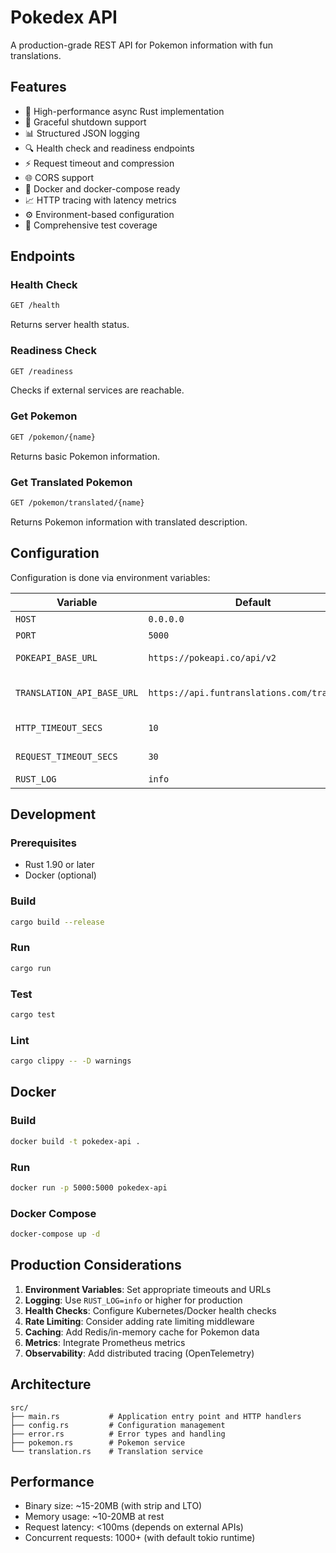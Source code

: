 # Pokedex API

A production-grade REST API for Pokemon information with fun translations.

## Features

- 🚀 High-performance async Rust implementation
- 🔄 Graceful shutdown support
- 📊 Structured JSON logging
- 🔍 Health check and readiness endpoints
- ⚡ Request timeout and compression
- 🌐 CORS support
- 🐳 Docker and docker-compose ready
- 📈 HTTP tracing with latency metrics
- ⚙️ Environment-based configuration
- 🧪 Comprehensive test coverage

## Endpoints

### Health Check
```bash
GET /health
```
Returns server health status.

### Readiness Check
```bash
GET /readiness
```
Checks if external services are reachable.

### Get Pokemon
```bash
GET /pokemon/{name}
```
Returns basic Pokemon information.

### Get Translated Pokemon
```bash
GET /pokemon/translated/{name}
```
Returns Pokemon information with translated description.

## Configuration

Configuration is done via environment variables:

| Variable | Default | Description |
|----------|---------|-------------|
| `HOST` | `0.0.0.0` | Server host |
| `PORT` | `5000` | Server port |
| `POKEAPI_BASE_URL` | `https://pokeapi.co/api/v2` | PokeAPI base URL |
| `TRANSLATION_API_BASE_URL` | `https://api.funtranslations.com/translate` | Translation API base URL |
| `HTTP_TIMEOUT_SECS` | `10` | HTTP client timeout |
| `REQUEST_TIMEOUT_SECS` | `30` | Request timeout |
| `RUST_LOG` | `info` | Log level |

## Development

### Prerequisites
- Rust 1.90 or later
- Docker (optional)

### Build
```bash
cargo build --release
```

### Run
```bash
cargo run
```

### Test
```bash
cargo test
```

### Lint
```bash
cargo clippy -- -D warnings
```

## Docker

### Build
```bash
docker build -t pokedex-api .
```

### Run
```bash
docker run -p 5000:5000 pokedex-api
```

### Docker Compose
```bash
docker-compose up -d
```

## Production Considerations

1. **Environment Variables**: Set appropriate timeouts and URLs
2. **Logging**: Use `RUST_LOG=info` or higher for production
3. **Health Checks**: Configure Kubernetes/Docker health checks
4. **Rate Limiting**: Consider adding rate limiting middleware
5. **Caching**: Add Redis/in-memory cache for Pokemon data
6. **Metrics**: Integrate Prometheus metrics
7. **Observability**: Add distributed tracing (OpenTelemetry)

## Architecture
```
src/
├── main.rs           # Application entry point and HTTP handlers
├── config.rs         # Configuration management
├── error.rs          # Error types and handling
├── pokemon.rs        # Pokemon service
└── translation.rs    # Translation service
```

## Performance

- Binary size: ~15-20MB (with strip and LTO)
- Memory usage: ~10-20MB at rest
- Request latency: <100ms (depends on external APIs)
- Concurrent requests: 1000+ (with default tokio runtime)
